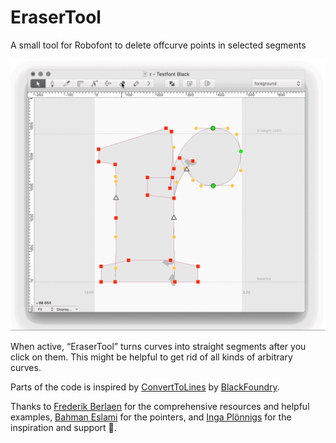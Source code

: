 # EraserTool
A small tool for Robofont to delete offcurve points in selected segments

<p align="center">
<img src="https://raw.githubusercontent.com/arialcrime/EraserTool/master/eraserTool.gif" alt="Eraser Tool" height="">
</p>

When active, “EraserTool” turns curves into straight segments after you click on them. This might be helpful to get rid of all kinds of arbitrary curves.

Parts of the code is inspired by [ConvertToLines](https://github.com/BlackFoundry/ConvertToLines) by [BlackFoundry](https://github.com/BlackFoundry). 

Thanks to [Frederik Berlaen](https://github.com/typemytype) for the comprehensive resources and helpful examples, [Bahman Eslami](https://github.com/typoman) for the pointers, and [Inga Plönnigs](https://github.com/ingaploennigs) for the inspiration and support 💙.
